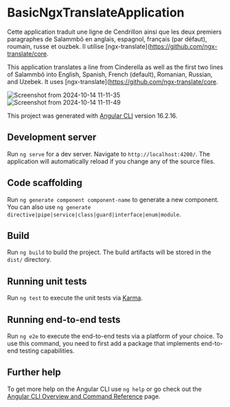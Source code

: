 # BasicNgxTranslateApplication
Cette application traduit une ligne de Cendrillon ainsi que les deux premiers paragraphes de Salammbô en anglais, espagnol, français (par défaut), roumain, russe et ouzbek. Il utilise [ngx-translate](https://github.com/ngx-translate/core.

This application translates a line from Cinderella as well as the first two lines of Salammbô into English, Spanish, French (default), Romanian, Russian, and Uzebek. It uses [ngx-translate](https://github.com/ngx-translate/core.


![Screenshot from 2024-10-14 11-11-35](https://github.com/user-attachments/assets/8c811d83-1bd8-4a72-ae41-361742e1aa9e)![Screenshot from 2024-10-14 11-11-49](https://github.com/user-attachments/assets/439d4c65-5d72-4a75-b1a8-48dd0cbd8855)



This project was generated with [Angular CLI](https://github.com/angular/angular-cli) version 16.2.16.

## Development server

Run `ng serve` for a dev server. Navigate to `http://localhost:4200/`. The application will automatically reload if you change any of the source files.

## Code scaffolding

Run `ng generate component component-name` to generate a new component. You can also use `ng generate directive|pipe|service|class|guard|interface|enum|module`.

## Build

Run `ng build` to build the project. The build artifacts will be stored in the `dist/` directory.

## Running unit tests

Run `ng test` to execute the unit tests via [Karma](https://karma-runner.github.io).

## Running end-to-end tests

Run `ng e2e` to execute the end-to-end tests via a platform of your choice. To use this command, you need to first add a package that implements end-to-end testing capabilities.

## Further help

To get more help on the Angular CLI use `ng help` or go check out the [Angular CLI Overview and Command Reference](https://angular.io/cli) page.
